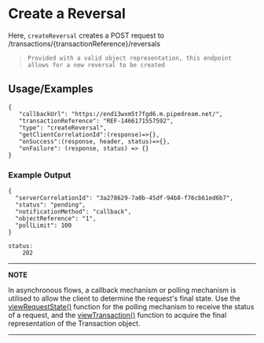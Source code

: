 # Create a Reversal

Here, `createReversal` creates a POST request to /transactions/{transactionReference}/reversals

> `Provided with a valid object representation, this endpoint allows for a new reversal to be created`

## Usage/Examples

```
{
   "callbackUrl": "https://end13wxm5t7fgd6.m.pipedream.net/",
   "transactionReference": "REF-1466171557592",
   "type": "createReversal",
   "getClientCorrelationId":(response)=>{},
   "onSuccess":(response, header, status)=>{},
   "onFailure": (response, status) => {}
}
```

### Example Output

```
{
  "serverCorrelationId": "3a278629-7a0b-45df-94b8-f76cb61ed6b7",
  "status": "pending",
  "notificationMethod": "callback",
  "objectReference": "1",
  "pollLimit": 100
}

status:
    202
```
---

**NOTE**

In asynchronous flows, a callback mechanism or polling mechanism is utilised to allow the client to determine the request's final state. Use the [viewRequestState()](viewRequestState.md) function for the polling mechanism to receive the status of a request, and the [viewTransaction()](viewTransaction.md) function to acquire the final representation of the Transaction object.

---